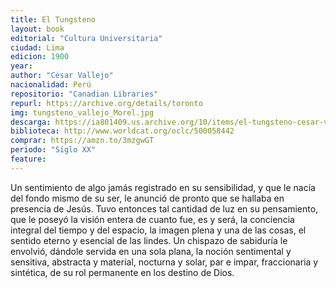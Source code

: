 ```yaml
---
title: El Tungsteno
layout: book
editorial: "Cultura Universitaria"
ciudad: Lima
edicion: 1900
year: 
author: "César Vallejo"
nacionalidad: Perú
repositorio: "Canadian Libraries"
repurl: https://archive.org/details/toronto
img: tungsteno_vallejo_Morel.jpg
descarga: https://ia801409.us.archive.org/10/items/el-tungsteno-cesar-vallejo/El%20tungsteno%20-%20C%C3%A9sar%20Vallejo.pdf
biblioteca: http://www.worldcat.org/oclc/500058442
comprar: https://amzn.to/3mzgwGT
periodo: "Siglo XX"
feature: 
---
```

 
Un sentimiento de algo jamás registrado en su sensibilidad, y que le nacía del fondo mismo de su ser, le anunció de pronto que se hallaba en presencia de Jesús. Tuvo entonces tal cantidad de luz en su pensamiento, que le poseyó la visión entera de cuanto fue, es y será, la conciencia integral del tiempo y del espacio, la imagen plena y una de las cosas, el sentido eterno y esencial de las lindes. Un chispazo de sabiduría le envolvió, dándole servida en una sola plana, la noción sentimental y sensitiva, abstracta y material, nocturna y solar, par e impar, fraccionaria y sintética, de su rol permanente en los destino de Dios. 
